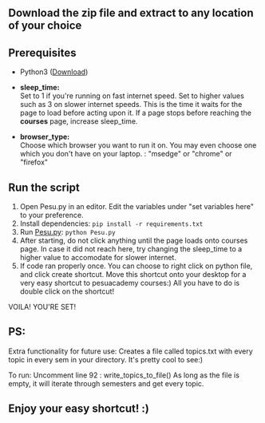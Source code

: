## Download the zip file and extract to any location of your choice

## Prerequisites  
  
 - Python3 ([Download](https://www.python.org/downloads/))  
 

- **sleep_time:**  
  Set to 1 if you're running on fast internet speed.
  Set to higher values such as 3 on slower internet speeds.
  This is the time it waits for the page to load before acting upon it.
  If a page stops before reaching the **courses** page, increase sleep_time.


- **browser_type:**  
Choose which browser you want to run it on. You may even choose one which you don't have on your laptop. : "msedge" or "chrome"  or "firefox"

## Run the script

 1. Open Pesu.py in an editor. Edit the variables under "set variables here" to your preference.
 2. Install dependencies:   ```pip install -r requirements.txt```
 3. Run [Pesu.py](Pesu.py): `python Pesu.py`
 4. After starting, do not click anything until the page loads onto courses page. In case it did not reach here, try changing the sleep_time to a higher value to accomodate for slower internet. 
 5. If code ran properly once. You can choose to right click on python file, and click create shortcut. Move this shortcut onto your desktop for a very easy shortcut to pesuacademy courses:) All you have to do is double click on the shortcut!
 
 VOILA! YOU'RE SET!
 
## PS:
Extra functionality for future use: Creates a file called topics.txt with every topic in every sem in your directory. It's pretty cool to see:)

To run: Uncomment line 92 : write_topics_to_file()
As long as the file is empty, it will iterate through semesters and get every topic.

## Enjoy your easy shortcut! :)
